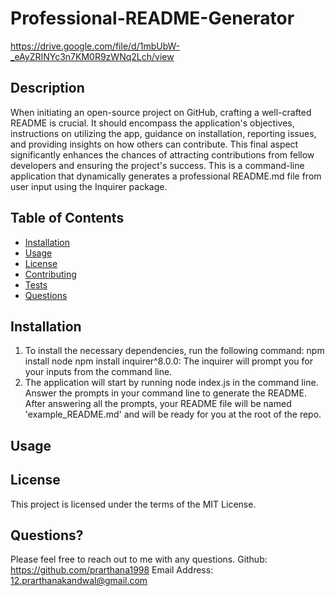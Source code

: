# Professional-README-Generator

https://drive.google.com/file/d/1mbUbW-_eAyZRINYc3n7KM0R9zWNq2Lch/view

## Description
When initiating an open-source project on GitHub, crafting a well-crafted README is crucial. It should encompass the application's objectives, instructions on utilizing the app, guidance on installation, reporting issues, and providing insights on how others can contribute. This final aspect significantly enhances the chances of attracting contributions from fellow developers and ensuring the project's success. This is a command-line application that dynamically generates a professional README.md file from user input using the Inquirer package.

## Table of Contents 
* [Installation](#installation)
* [Usage](#usage)
* [License](#license)
* [Contributing](#contributing)
* [Tests](#tests)
* [Questions](#questions)

## Installation
1) To install the necessary dependencies, run the following command:
npm install node
npm install inquirer^8.0.0: The inquirer will prompt you for your inputs from the command line.
2) The application will start by running node index.js in the command line. Answer the prompts in your command line to generate the README. After answering all the prompts, your README file will be named 'example_README.md' and will be ready for you at the root of the repo.

## Usage 
## License
This project is licensed under the terms of the MIT License.

## Questions?
Please feel free to reach out to me with any questions.
Github: https://github.com/prarthana1998
Email Address: 12.prarthanakandwal@gmail.com

